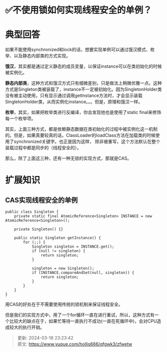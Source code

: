 # ✅不使用锁如何实现线程安全的单例？

# 典型回答


如果不能使用synchronized和lock的话，想要实现单例可以通过饿汉模式、枚举、以及静态内部类的方式实现。



**饿汉**，其实都是通过定义静态的成员变量，以保证instance可以在类初始化的时候被实例化。



**静态内部类**，这种方式和饿汉方式只有细微差别，只是做法上稍微优雅一点。这种方式是Singleton类被装载了，instance不一定被初始化。因为SingletonHolder类没有被主动使用，只有显示通过调用getInstance方法时，才会显示装载SingletonHolder类，从而实例化instance。。。但是，原理和饿汉一样。



**枚举**，其实，如果把枚举类进行反编译，你会发现他也是使用了static final来修饰每一个枚举项。



其实，上面三种方式，都是依赖静态数据在类初始化的过程中被实例化这一机制的。但是，如果真要较真的话，ClassLoader的loadClass方法在加载类的时候使用了synchronized关键字。也正是因为这样， 除非被重写，这个方法默认在整个装载过程中都是同步的（线程安全的）。



那么，除了上面这三种，还有一种无锁的实现方式，那就是CAS。



# 扩展知识


## CAS实现线程安全的单例


```plain
public class Singleton {
    private static final AtomicReference<Singleton> INSTANCE = new AtomicReference<Singleton>(); 

    private Singleton() {}

    public static Singleton getInstance() {
        for (;;) {
            Singleton singleton = INSTANCE.get();
            if (null != singleton) {
                return singleton;
            }

            singleton = new Singleton();
            if (INSTANCE.compareAndSet(null, singleton)) {
                return singleton;
            }
        }
    }
}
```



用CAS的好处在于不需要使用传统的锁机制来保证线程安全。

  
但是我们的实现方式中，用了一个for循环一直在进行重试，所以，这种方式有一个比较大的缺点在于，如果忙等待一直执行不成功(一直在死循环中)，会对CPU造成较大的执行开销。

  




> 更新: 2024-03-18 23:23:42  
> 原文: <https://www.yuque.com/hollis666/qfgwk3/zfwetw>